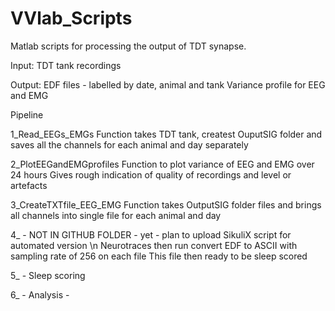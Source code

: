 # VVlab_Scripts
Matlab scripts for processing the output of TDT synapse.

Input:
TDT tank recordings

Output:
EDF files - labelled by date, animal and tank
Variance profile for EEG and EMG 


Pipeline

1_Read_EEGs_EMGs 
  Function takes TDT tank, createst OuputSIG folder and saves all the channels for each animal and day separately
  
2_PlotEEGandEMGprofiles 
  Function to plot variance of EEG and EMG over 24 hours
  Gives rough indication of quality of recordings and level or artefacts
  
3_CreateTXTfile_EEG_EMG
  Function takes OutputSIG folder files and brings all channels into single file for each animal and day
  
4_ - NOT IN GITHUB FOLDER - yet - plan to upload SikuliX script for automated version \n
  Neurotraces then run convert EDF to ASCII with sampling rate of 256 on each file
  This file then ready to be sleep scored
  
5_ - Sleep scoring 

6_ - Analysis -
